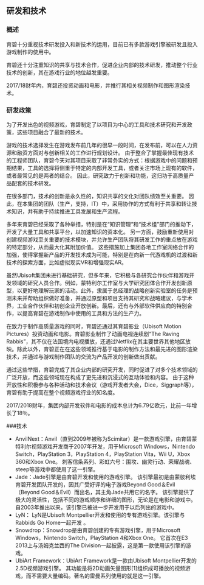 ## 研发和技术

### 概述

育碧十分重视技术研发投入和新技术的运用，目前已有多款游戏引擎被研发且投入游戏制作的使用中。

育碧还十分注重知识的共享与技术合作，促进企业内部的技术研发，推动整个行业技术的创新，其在游戏行业的地位越发重要。

2017/18财年内，育碧还投资动画和电影，并推行其相关视频制作和图形渲染技术。

### 研发政策

为了开发出色的视频游戏，育碧制定了以项目为中心的工具和技术研究和开发政策，这些项目融合了最新的技术。

游戏的技术选择发生在游戏发布前几年的很早一段时间，在发布前，可以在人力资源和融资方面对与创新相关的工作进行规划设计。 由于整合了掌握最佳现有技术的工程师团队，育碧今天对其项目采取了非常务实的方式：根据游戏中的问题和预期结果，工具的选择将侧重于特定的内部开发工具，或者关注市场上现有的软件，或者最常见的是两者的结合。 因此，研究致力于创新和功能，这归功于高质量产品配套的技术研发。

在很多部门，技术的创新是永久性的，知识共享的文化对团队绩效至关重要。 因此，在本集团的团队（生产，支持，IT）中，采用协作的方式有利于共享和转让技术知识，并有助于持续推进工具发展和生产流程。

多年来育碧已经采取了各种举措，特别是在“知识管理”和“技术组”部门的推动下，开发了大量工具和共享平台，以加速知识的资本化。 另一方面，鼓励重新使用对创建视频游戏至关重要的技术模块，并允许生产团队将其研发工作的重点放在游戏的特定部分，从而最大化其附加价值。 这些措施加上集团各地工作室网络合作的加强，使得掌握新产品的开发技术成为可能，特别是在向新一代游戏机的过渡和新技术的探索方面，比如虚拟现实VR和增强现实AR。

虽然Ubisoft集团未进行基础研究，但多年来，它积极与各研究合作伙伴和游戏开发领域的研究人员合作。例如，蒙特利尔工作室与大学研究团体合作开发创新原型，以更好地理解玩家的活动。此外，隶属于总经理的战略创新实验室的任务是预测未来并帮助组织做好准备，并通过原型和项目支持其研究和战略建议，与学术界，工业合作伙伴和初创企业开放创新。最后，还有与外部软件供应商的特别合作，以提高育碧在游戏制作中使用的工具和方法的生产力。

在致力于制作高质量游戏的同时，育碧还通过其育碧影业（Ubisoft Motion Pictures）投资动画和电影。育碧影业制作了动画电视连续剧“The Raving Rabbis”，其不仅在法国境内电视播放，还通过Netflix在其主要世界其他地区放映。除此以外，育碧正在在这些领域推行基于电影的制作方法和最先进的图形渲染技术，并通过与游戏制作团队的交流为产品开发的创新做出贡献。

通过这些举措，育碧完成了其企业内部的研究开发，同时促进了对多个技术领域的广泛开放，而这些领域现在构成了更先进和沉浸式的互动体验和内容。 由于这种开放性和积极参与各种活动和技术会议（游戏开发者大会，Dice，Siggraph等），育碧有助于提高在整个视频游戏行业的知名度。

2017/2018财年，集团内部开发软件和电影的成本总计为6.79亿欧元，比前一年增长了18％。

###技术

- AnvilNext：Anvil（直到2009年被称为Scimitar）是一款游戏引擎，由育碧蒙特利尔视频游戏开发商于2007年开发，用于Microsoft Windows，Nintendo Switch，PlayStation 3，PlayStation 4，PlayStation Vita，Wii U，Xbox 360和Xbox One。 刺客信条系列、彩虹六号：围攻、幽灵行动、荣耀战魂、steep等游戏中都使用了这一引擎。
- Jade：Jade引擎是由育碧开发和使用的游戏引擎。 该引擎最初是由蒙彼利埃育碧开发团队开发的，因其广受好评的电子游戏Beyond Good＆Evil（Beyond Good＆Evil）而出名，其主角Jade共用它的名字。 该引擎提供了极大的灵活性，包括不同的游戏顺序和详细的图形，无论是在电影和游戏中。 自2003年推出以来，该引擎已被进一步开发用于以后列出的游戏中。
- LyN： LyN是Ubisoft Montpellier开发和使用的专有游戏引擎。该引擎与Rabbids Go Home一起开发 。
- Snowdrop：Snowdrop是由育碧创建的专有游戏引擎，用于Microsoft Windows，Nintendo Switch，PlayStation 4和Xbox One。 它首次在E3 2013上与汤姆克兰西的The Division一起披露，这是第一款使用该引擎的游戏。
- UbiArt Framework：UbiArt Framework是一款由Ubisoft Montpellier开发的2.5D视频游戏引擎。 其功能是将2D动画矢量图形[1]组织成可播放的视频游戏，而不需要大量编码。著名的雷曼系列使用的就是这一引擎。



